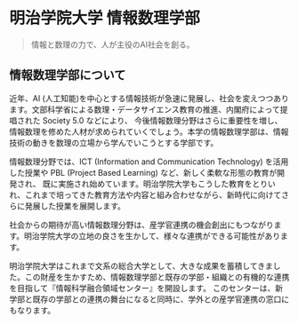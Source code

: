 # 明治学院大学 情報数理学部
> 情報と数理の力で、人が主役のAI社会を創る。

## 情報数理学部について

近年、AI (人工知能)を中心とする情報技術が急速に発展し、社会を変えつつあります。文部科学省による数理・データサイエンス教育の推進、内閣府によって提唱された Society 5.0 などにより、
今後情報数理分野はさらに重要性を増し、情報数理を修めた人材が求められていくでしょう。本学の情報数理学部は、情報技術の動きを数理の立場から学んでいこうとする学部です。

情報数理分野では、ICT (Information and Communication Technology) を活用した授業や PBL (Project Based Learning) など、新しく柔軟な形態の教育が開発され、
既に実施され始めています。明治学院大学もこうした教育をとりいれ、これまで培ってきた教育方法や内容と組み合わせながら、新時代に向けてさらに発展した授業を展開します。

社会からの期待が高い情報数理分野は、産学官連携の機会創出にもつながります。明治学院大学の立地の良さを生かして、様々な連携ができる可能性があります。

明治学院大学はこれまで文系の総合大学として、大きな成果を蓄積してきました。この財産を生かすため、情報数理学部と既存の学部・組織との有機的な連携を目指して『情報科学融合領域センター』を開設します。
このセンターは、新学部と既存の学部との連携の舞台になると同時に、学外との産学官連携の窓口にもなります。

